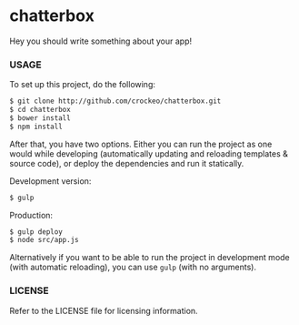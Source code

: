 # chatterbox

Hey you should write something about your app!

### USAGE

To set up this project, do the following:

```bash
$ git clone http://github.com/crockeo/chatterbox.git
$ cd chatterbox
$ bower install
$ npm install
```

After that, you have two options. Either you can run the project as one would
while developing (automatically updating and reloading templates & source code),
or deploy the dependencies and run it statically.

Development version:

```bash
$ gulp
```

Production:

```bash
$ gulp deploy
$ node src/app.js
```

Alternatively if you want to be able to run the project in development mode
(with automatic reloading), you can use `gulp` (with no arguments).

### LICENSE

Refer to the LICENSE file for licensing information.
